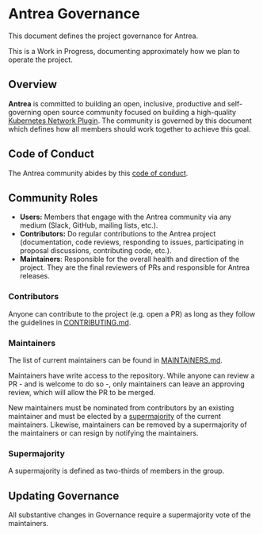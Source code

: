 # Antrea Governance

This document defines the project governance for Antrea.

This is a Work in Progress, documenting approximately how we plan to operate the
project.

## Overview

**Antrea** is committed to building an open, inclusive, productive and
self-governing open source community focused on building a high-quality
[Kubernetes Network
Plugin](https://kubernetes.io/docs/concepts/extend-kubernetes/compute-storage-net/network-plugins/). The
community is governed by this document which defines how all members should work
together to achieve this goal.

## Code of Conduct

The Antrea community abides by this [code of conduct](CODE_OF_CONDUCT.md).

## Community Roles

* **Users:** Members that engage with the Antrea community via any medium
  (Slack, GitHub, mailing lists, etc.).
* **Contributors:** Do regular contributions to the Antrea project
  (documentation, code reviews, responding to issues, participating in proposal
  discussions, contributing code, etc.).
* **Maintainers**: Responsible for the overall health and direction of the
  project. They are the final reviewers of PRs and responsible for Antrea
  releases.

### Contributors

Anyone can contribute to the project (e.g. open a PR) as long as they follow the
guidelines in [CONTRIBUTING.md](CONTRIBUTING.md).

### Maintainers

The list of current maintainers can be found in
[MAINTAINERS.md](MAINTAINERS.md).

Maintainers have write access to the repository. While anyone can review a PR -
and is welcome to do so -, only maintainers can leave an approving review, which
will allow the PR to be merged.

New maintainers must be nominated from contributors by an existing maintainer
and must be elected by a [supermajority](#supermajority) of the current
maintainers. Likewise, maintainers can be removed by a supermajority of the
maintainers or can resign by notifying the maintainers.

### Supermajority

A supermajority is defined as two-thirds of members in the group.

## Updating Governance

All substantive changes in Governance require a supermajority vote of the
maintainers.
